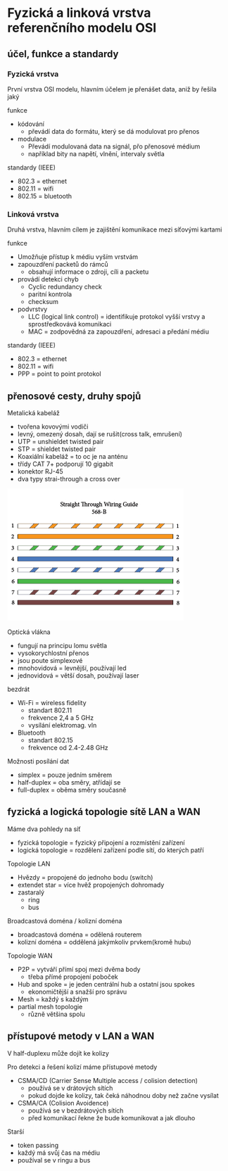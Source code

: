 # Fyzická a linková vrstva referenčního modelu OSI

## účel, funkce a standardy

### Fyzická vrstva

První vrstva OSI modelu, hlavním účelem je přenášet data, aniž by řešila jaký

funkce
- kódování
  - převádí data do formátu, který se dá modulovat pro přenos
- modulace
  - Převádí modulovaná data na signál, přo přenosové médium
  - například bity na napětí, vlnění, intervaly světla

standardy (IEEE)
- 802.3 = ethernet
- 802.11 = wifi
- 802.15 = bluetooth

### Linková vrstva

Druhá vrstva, hlavním cílem je zajištění komunikace mezi síťovými kartami

funkce
- Umožňuje přístup k médiu vyším vrstvám
- zapouzdření packetů do rámců
  - obsahují informace o zdroji, cíli a packetu
- provádí detekci chyb
  - Cyclic redundancy check
  - paritní kontrola
  - checksum
- podvrstvy
  - LLC (logical link control) = identifikuje protokol vyšší vrstvy a sprostředkovává komunikaci
  - MAC = zodpovědná za zapouzdření, adresaci a předání médiu

standardy (IEEE)
- 802.3 = ethernet
- 802.11 = wifi
- PPP = point to point protokol

## přenosové cesty, druhy spojů

Metalická kabeláž
- tvořena kovovými vodiči
- levný, omezený dosah, dají se rušit(cross talk, emrušení)
- UTP = unshieldet twisted pair
- STP = shieldet twisted pair
- Koaxiální kabeláž = to oc je na anténu
- třídy CAT 7+ podporují 10 gigabit
- konektor RJ-45
- dva typy strai-through a cross over

![alt text](/obrazky/StraightThrough1.jpg)

Optická vlákna
- fungují na principu lomu světla
- vysokorychlostní přenos
- jsou poute simplexové
- mnohovidová = levnější, používají led
- jednovidová = větší dosah, používají laser
  
bezdrát
- Wi-Fi = wireless fidelity
  - standart 802.11
  - frekvence 2,4 a 5 GHz
  - vysílání elektromag. vln
- Bluetooth
  - standart 802.15
  - frekvence od 2.4-2.48 GHz

Možnosti posílání dat
- simplex = pouze jedním směrem
- half-duplex = oba směry, atřídají se
- full-duplex = oběma směry současně

## fyzická a logická topologie sítě LAN a WAN

Máme dva pohledy na síť
- fyzická topologie = fyzický připojení a rozmístění zařízení
- logická topologie = rozdělení zařízení podle sítí, do kterých patří

Topologie LAN
- Hvězdy = propojené do jednoho bodu (switch)
- extendet star = více hvěž propojených dohromady
- zastaralý
  - ring
  - bus

Broadcastová doména / kolizní doména
- broadcastová doména = odělená routerem
- kolizní doména = oddělená jakýmkoliv prvkem(kromě hubu)

Topologie WAN
- P2P = vytváří přímí spoj mezi dvěma body
  - třeba přímé propojení poboček
- Hub and spoke = je jeden centrální hub a ostatní jsou spokes
  - ekonomičtější a snažší pro správu
- Mesh = každý s každým
- partial mesh topologie
  - různě většina spolu

## přístupové metody v LAN a WAN

V half-duplexu může dojít ke kolizy

Pro detekci a řešení kolizí máme přístupové metody

- CSMA/CD (Carrier Sense Multiple access / colision detection)
  - používá se v drátových sítích
  - pokud dojde ke kolizy, tak čeká náhodnou doby než začne vysílat
- CSMA/CA (Colision Avoidence)
  - používá se v bezdrátových sítích
  - před komunikací řekne že bude komunikovat a jak dlouho

Starší
- token passing
- každý má svůj čas na médiu
- používal se v ringu a bus 